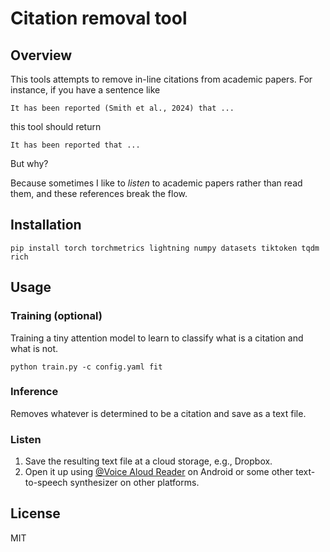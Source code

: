 # Citation removal tool

## Overview

This tools attempts to remove in-line citations from academic papers. For instance, if you have a sentence like

```
It has been reported (Smith et al., 2024) that ...
```

this tool should return

```
It has been reported that ...
```

But why?

Because sometimes I like to *listen* to academic papers rather than read them, and these references break the flow.


## Installation

```
pip install torch torchmetrics lightning numpy datasets tiktoken tqdm rich
```


## Usage

### Training (optional)

Training a tiny attention model to learn to classify what is a citation and what is not.

```
python train.py -c config.yaml fit
```

### Inference

Removes whatever is determined to be a citation and save as a text file.


### Listen

1. Save the resulting text file at a cloud storage, e.g., Dropbox.
2. Open it up using [@Voice Aloud Reader](https://www.hyperionics.com/atvoice/) on Android or some other text-to-speech synthesizer on other platforms.


## License

MIT